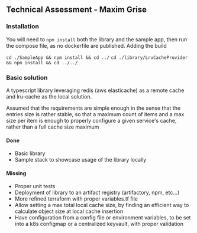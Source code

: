 ## Technical Assessment - Maxim Grise


### Installation

You will need to `npm install` both the library and the sample app, then run the compose file, as no dockerfile are published. Adding the build 

`cd ./SampleApp && npm install && cd ../`
`cd ./library/LruCacheProvider && npm install && cd ../../`

### Basic solution

A typescript library leveraging redis (aws elasticache) as a remote cache and lru-cache as the local solution.

Assumed that the requirements are simple enough in the sense that the entries size is rather stable, so that a maximum count of items and a max size per item is enough to properly configure a given service's cache, rather than a full cache size maximum


#### Done

- Basic library
- Sample stack to showcase usage of the library locally

#### Missing

- Proper unit tests
- Deployment of library to an artifact registry (artifactory, npm, etc...)
- More refined terraform with proper variables.tf file
- Allow setting a max total local cache size, by finding an efficient way to calculate object size at local cache insertion
- Have configuration from a config file or environment variables, to be set into a k8s configmap or a centralized keyvault, with proper validation